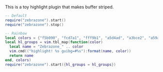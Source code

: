 This is a toy highlight plugin that makes buffer striped.

```lua
-- Default
require("zebrazone").start()
require("zebrazone").stop()

-- Rainbow
local colors = {"f5b090", "fcd7a1", "fff9b1", "a5d4ad", "a3bce2", "a59aca", "cfa7cd"}
local hl_groups = vim.tbl_map(function(color)
  local name = "Zebrazone_" .. color
  vim.cmd(("highlight! %s guibg=#%s"):format(name, color))
  return name
end, colors)
require("zebrazone").start({hl_groups = hl_groups})
```
